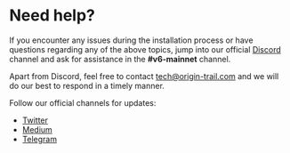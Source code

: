 # Need help?

If you encounter any issues during the installation process or have questions regarding any of the above topics, jump into our official [Discord](https://discordapp.com/invite/FCgYk2S) channel and ask for assistance in the **#v6-mainnet** channel.&#x20;

Apart from Discord, feel free to contact [tech@origin-trail.com](mailto:tech@origin-trail.com) and we will do our best to respond in a timely manner.

Follow our official channels for updates:&#x20;

* [Twitter](https://twitter.com/origin\_trail)&#x20;
* [Medium](https://medium.com/origintrail)&#x20;
* [Telegram](https://t.me/origintrail)
